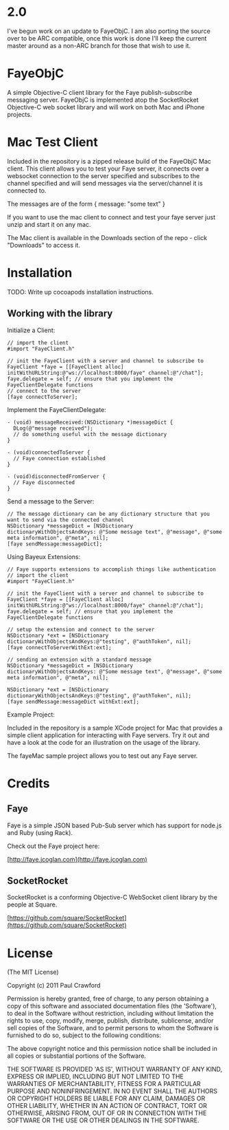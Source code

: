 # 2.0

I've begun work on an update to FayeObjC. I am also porting the source over to be ARC compatible, once this work is done I'll keep the current master around as a non-ARC branch for those that wish to use it.

# FayeObjC

A simple Objective-C client library for the Faye publish-subscribe messaging server. FayeObjC is implemented atop the SocketRocket Objective-C web socket library and will work on both Mac and iPhone projects.

# Mac Test Client

Included in the repository is a zipped release build of the FayeObjC Mac client.  This client allows you to test your Faye server, it connects over a websocket connection to the server specified and subscribes to the channel specified and will send messages via the server/channel it is connected to.

The messages are of the form { message: "some text" }

If you want to use the mac client to connect and test your faye server just unzip and start it on any mac.

The Mac client is available in the Downloads section of the repo - click "Downloads" to access it.

# Installation

TODO: Write up cocoapods installation instructions.

## Working with the library

Initialize a Client:

    // import the client
    #import "FayeClient.h"

    // init the FayeClient with a server and channel to subscribe to
    FayeClient *faye = [[FayeClient alloc] initWithURLString:@"ws://localhost:8000/faye" channel:@"/chat"];
    faye.delegate = self; // ensure that you implement the FayeClientDelegate functions
    // connect to the server
    [faye connectToServer];
  
Implement the FayeClientDelegate:
 
    - (void) messageReceived:(NSDictionary *)messageDict {
      DLog(@"message received");
      // do something useful with the message dictionary    
    }

    - (void)connectedToServer {
      // Faye connection established    
    }

    - (void)disconnectedFromServer {
      // Faye disconnected
    }

Send a message to the Server:
 
    // The message dictionary can be any dictionary structure that you want to send via the connected channel 
    NSDictionary *messageDict = [NSDictionary dictionaryWithObjectsAndKeys: @"Some message text", @"message", @"some meta information", @"meta", nil];
    [faye sendMessage:messageDict];

Using Bayeux Extensions:
 
    // Faye supports extensions to accomplish things like authentication  
    // import the client
    #import "FayeClient.h"

    // init the FayeClient with a server and channel to subscribe to
    FayeClient *faye = [[FayeClient alloc] initWithURLString:@"ws://localhost:8000/faye" channel:@"/chat"];
    faye.delegate = self; // ensure that you implement the FayeClientDelegate functions
  
    // setup the extension and connect to the server
    NSDictionary *ext = [NSDictionary dictionaryWithObjectsAndKeys:@"testing", @"authToken", nil];
    [faye connectToServerWithExt:ext];
        
    // sending an extension with a standard message
    NSDictionary *messageDict = [NSDictionary dictionaryWithObjectsAndKeys: @"Some message text", @"message", @"some meta information", @"meta", nil];
  
    NSDictionary *ext = [NSDictionary dictionaryWithObjectsAndKeys:@"testing", @"authToken", nil];
    [faye sendMessage:messageDict withExt:ext];


Example Project:

Included in the repository is a sample XCode project for Mac that provides a simple client application for interacting with Faye servers.  Try it out and have a look at the code for an illustration on the usage of the library.

The fayeMac sample project allows you to test out any Faye server.

# Credits

## Faye
Faye is a simple JSON based Pub-Sub server which has support for node.js and Ruby (using Rack).

Check out the Faye project here:

[http://faye.jcoglan.com](http://faye.jcoglan.com)

## SocketRocket
SocketRocket is a conforming Objective-C WebSocket client library by the people at Square.

[https://github.com/square/SocketRocket](https://github.com/square/SocketRocket)

# License

(The MIT License)

Copyright (c) 2011 Paul Crawford

Permission is hereby granted, free of charge, to any person obtaining
a copy of this software and associated documentation files (the
'Software'), to deal in the Software without restriction, including
without limitation the rights to use, copy, modify, merge, publish,
distribute, sublicense, and/or sell copies of the Software, and to
permit persons to whom the Software is furnished to do so, subject to
the following conditions:

The above copyright notice and this permission notice shall be
included in all copies or substantial portions of the Software.

THE SOFTWARE IS PROVIDED 'AS IS', WITHOUT WARRANTY OF ANY KIND,
EXPRESS OR IMPLIED, INCLUDING BUT NOT LIMITED TO THE WARRANTIES OF
MERCHANTABILITY, FITNESS FOR A PARTICULAR PURPOSE AND NONINFRINGEMENT.
IN NO EVENT SHALL THE AUTHORS OR COPYRIGHT HOLDERS BE LIABLE FOR ANY
CLAIM, DAMAGES OR OTHER LIABILITY, WHETHER IN AN ACTION OF CONTRACT,
TORT OR OTHERWISE, ARISING FROM, OUT OF OR IN CONNECTION WITH THE
SOFTWARE OR THE USE OR OTHER DEALINGS IN THE SOFTWARE.
